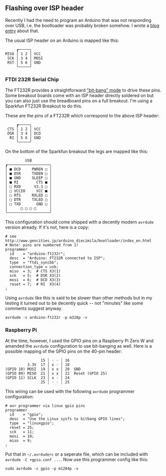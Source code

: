 ## Flashing over ISP header

Recently I had the need to program an Arduino that was not responding over USB,
i.e. the bootloader was probably broken somehow. I wrote a [blog entry][blog] about that.

[blog]: https://semjonov.de/post/2019-11/flash-arduino-without-a-bootloader-from-a-raspberry-pi/

The usual ISP header on an Arduino is mapped like this:

```
     ┏─────╮
MISO │ 1 2 │ VCC
 SCK │ 3 4 │ MOSI
 RST │ 5 6 │ GND
     ╰─────╯
```

### FTDI 232R Serial Chip

The FT232R provides a straightforward ["bit-bang" mode][bitbang] to drive these pins. Some
breakout boards come with an ISP header directly soldered on but you can also just use the
breadboard pins on a full breakout. I'm using a Sparkfun FT232R Breakout to do this.

[bitbang]: https://www.ftdichip.com/Support/Documents/AppNotes/AN_232R-01_Bit_Bang_Mode_Available_For_FT232R_and_Ft245R.pdf

These are the pins of a FT232R which correspond to the above ISP header:

```
     ┏─────╮
 CTS │ 1 2 │ VCC
 DSR │ 3 4 │ DCD
  RI │ 5 6 │ GND
     ╰─────╯
```

On the bottom of the Sparkfun breakout the legs are mapped like this:

```
         USB
┏───────────────────╮
│ ■ DCD     PWREN □ │
│ ■ DSR     TXDEN □ │
│ ■ GND     SLEEP □ │
│ ■ RI        CTS ■ │
│ □ RXD      V3.3 □ │
│ □ VCCIO     VCC ■ │
│ □ RTS     RXLED □ │
│ □ DTR     TXLED □ │
│ □ TXD       GND □ │
│      □ □ □ □      │
╰───────────────────╯
```

This configuration should come shipped with a decently modern `avrdude` version
already. If it's not, here is a copy:

```
# see http://www.geocities.jp/arduino_diecimila/bootloader/index_en.html
# Note: pins are numbered from 1!
programmer
  id    = "arduino-ft232r";
  desc  = "Arduino: FT232R connected to ISP";
  type  = "ftdi_syncbb";
  connection_type = usb;
  miso  = 3;  # CTS X3(1)
  sck   = 5;  # DSR X3(2)
  mosi  = 6;  # DCD X3(3)
  reset = 7;  # RI  X3(4)
;
```

Using `avrdude` like this is said to be slower than other methods but in my testing it
turned out to be decently quick -- not "minutes" like some comments suggest anyway.

    avrdude -c arduino-ft232r -p m328p -v


### Raspberry Pi

At the time, however, I used the GPIO pins on a Raspberry Pi Zero W and amended the
`avrdude` configuration to use bit-banging as well. Here is a possible
mapping of the GPIO pins on the 40-pin header:

```
                15 ┆ · · ┆ 16
          3.3V  17 │ x · │ 18
(GPIO 10) MOSI  19 │ x x │ 20  GND
(GPIO 09) MISO  21 │ x x │ 22  Reset (GPIO 25)
(GPIO 11) SCLK  23 │ x · │ 24
                25 ┆ · · ┆ 25
```

This wiring can be used with the following `avrdude` programmer configuration:

```
# avr programmer via linux gpio pins
programmer
  id    = "gpio";
  desc  = "Use the Linux sysfs to bitbang GPIO lines";
  type  = "linuxgpio";
  reset = 25;
  sck   = 11;
  mosi  = 10;
  miso  = 9;
;
```

Put that in `~/.avrduderc` or a seperate file, which can be included with
`avrdude -C +gpio.conf ...`. Now use this programmer config like this:

    sudo avrdude -c gpio -p m1284p -v

